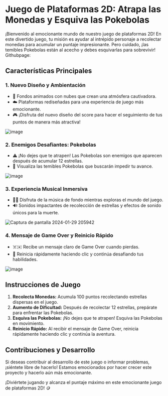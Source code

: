 # Juego de Plataformas 2D: Atrapa las Monedas y Esquiva las Pokebolas

¡Bienvenido al emocionante mundo de nuestro juego de plataformas 2D! En este divertido juego, tu misión es ayudar al intrépido personaje a recolectar monedas para acumular un puntaje impresionante. Pero cuidado, ¡las temibles Pokebolas están al acecho y debes esquivarlas para sobrevivir!
Githubpage: 
## Características Principales
### 1. Nuevo Diseño y Ambientación
- 🤩 Fondos animados con nubes que crean una atmósfera cautivadora.
- ☁️ Plataformas rediseñadas para una experiencia de juego más emocionante.
- 🎮 ¡Disfruta del nuevo diseño del score para hacer el seguimiento de tus puntos de manera más atractiva!

![image](https://github.com/ChristopherVelasco03/EsquivaPokebolas/assets/155390541/df8a7feb-3862-4865-bf27-0c700d87b934)

### 2. Enemigos Desafiantes: Pokebolas
- ⚠️ ¡No dejes que te atrapen! Las Pokebolas son enemigos que aparecen después de acumular 12 estrellas.
- 📸 Visualiza las temibles Pokebolas que buscarán impedir tu avance.

![image](https://github.com/ChristopherVelasco03/EsquivaPokebolas/assets/155390541/e15bcaec-7c81-449e-80ad-cfeedcd50bd2)

### 3. Experiencia Musical Inmersiva
- 🎵🎶 Disfruta de la música de fondo mientras exploras el mundo del juego.
- 🔊 Sonidos impactantes de recolección de estrellas y efectos de sonido únicos para la muerte.

![Captura de pantalla 2024-01-29 205942](https://github.com/ChristopherVelasco03/EsquivaPokebolas/assets/155390541/dad57603-437e-4927-a822-fe8e32bad099)

### 4. Mensaje de Game Over y Reinicio Rápido
- ☠️✉️ Recibe un mensaje claro de Game Over cuando pierdas.
- 🔄 Reinicia rápidamente haciendo clic y continúa desafiando tus habilidades.

![image](https://github.com/ChristopherVelasco03/EsquivaPokebolas/assets/155390541/0b68088c-c201-4d55-8015-c40d2b1f0432)

## Instrucciones de Juego

1. **Recolecta Monedas:** Acumula 100 puntos recolectando estrellas dispersas en el juego.
2. **Aumento de Dificultad:** Después de recolectar 12 estrellas, prepárate para enfrentar las Pokebolas.
3. **Esquiva las Pokebolas:** ¡No dejes que te atrapen! Esquiva las Pokebolas en movimiento.
4. **Reinicio Rápido:** Al recibir el mensaje de Game Over, reinicia rápidamente haciendo clic y continúa la aventura.

## Contribuciones y Desarrollo

Si deseas contribuir al desarrollo de este juego o informar problemas, ¡siéntete libre de hacerlo! Estamos emocionados por hacer crecer este proyecto y hacerlo aún más emocionante.

¡Diviértete jugando y alcanza el puntaje máximo en este emocionante juego de plataformas 2D! 🪙
